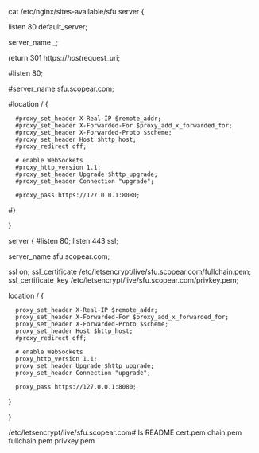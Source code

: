cat /etc/nginx/sites-available/sfu 
server {

  listen 80 default_server;

  server_name _;

  return 301 https://$host$request_uri;


  #listen 80;

  #server_name sfu.scopear.com;

  #location / {

      #proxy_set_header X-Real-IP $remote_addr;
      #proxy_set_header X-Forwarded-For $proxy_add_x_forwarded_for;
      #proxy_set_header X-Forwarded-Proto $scheme;
      #proxy_set_header Host $http_host;
      #proxy_redirect off;
      
      # enable WebSockets
      #proxy_http_version 1.1;
      #proxy_set_header Upgrade $http_upgrade;
      #proxy_set_header Connection "upgrade";      

      #proxy_pass https://127.0.0.1:8080;
  #}

}


server {
  #listen 80;
  listen 443 ssl;

  server_name sfu.scopear.com;

  ssl on;
  ssl_certificate     /etc/letsencrypt/live/sfu.scopear.com/fullchain.pem;
  ssl_certificate_key /etc/letsencrypt/live/sfu.scopear.com/privkey.pem;

  location / {
    
      proxy_set_header X-Real-IP $remote_addr;
      proxy_set_header X-Forwarded-For $proxy_add_x_forwarded_for;
      proxy_set_header X-Forwarded-Proto $scheme;
      proxy_set_header Host $http_host;
      #proxy_redirect off;

      # enable WebSockets
      proxy_http_version 1.1;
      proxy_set_header Upgrade $http_upgrade;
      proxy_set_header Connection "upgrade";

      proxy_pass https://127.0.0.1:8080;
  }

}


/etc/letsencrypt/live/sfu.scopear.com# ls
README  cert.pem  chain.pem  fullchain.pem  privkey.pem


